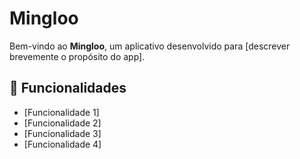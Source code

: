 # Mingloo

Bem-vindo ao **Mingloo**, um aplicativo desenvolvido para [descrever brevemente o propósito do app].

## 📌 Funcionalidades

- [Funcionalidade 1]
- [Funcionalidade 2]
- [Funcionalidade 3]
- [Funcionalidade 4]